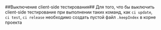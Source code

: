 ##Выключение client-side тестирования##
Для того, что бы выключить client-side тестирование при выполнении таких
команд, как `ci update`, `ci test`, `ci release` необходимо создать пустой
файл `.keepIndex` в корне проекта

